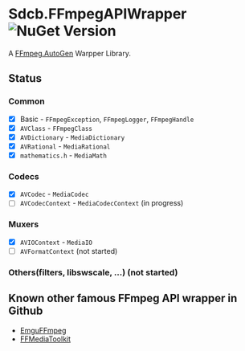Sdcb.FFmpegAPIWrapper ![NuGet Version](https://img.shields.io/nuget/v/Sdcb.FFmpegAPIWrapper)
=====================

A [FFmpeg.AutoGen](https://github.com/Ruslan-B/FFmpeg.AutoGen) Warpper Library. 

## Status
### Common
- [x] Basic - `FFmpegException`, `FFmpegLogger`, `FFmpegHandle`
- [x] `AVClass` - `FFmpegClass`
- [x] `AVDictionary` - `MediaDictionary`
- [x] `AVRational` - `MediaRational`
- [x] `mathematics.h` - `MediaMath`

### Codecs
- [x] `AVCodec` - `MediaCodec`
- [ ] `AVCodecContext` - `MediaCodecContext` (in progress)

### Muxers
- [x] `AVIOContext` - `MediaIO`
- [ ] `AVFormatContext` (not started)

### Others(filters, libswscale, ...) (not started)

## Known other famous FFmpeg API wrapper in Github
* [EmguFFmpeg](https://github.com/IOL0ol1/EmguFFmpeg)
* [FFMediaToolkit](https://github.com/radek-k/FFMediaToolkit)
